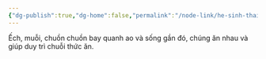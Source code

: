 ```yaml
---
{"dg-publish":true,"dg-home":false,"permalink":"/node-link/he-sinh-thai-ao-ca/con-trung/","dgPassFrontmatter":true,"noteIcon":"","created":"2025-01-01T22:44:40.432+07:00","updated":"2025-01-01T22:45:44.492+07:00"}
---
```


Ếch, muỗi, chuồn chuồn bay quanh ao và sống gần đó, chúng ăn nhau và giúp duy trì chuỗi thức ăn.